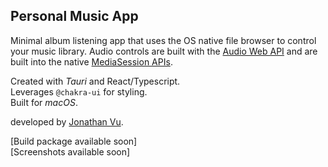 ## Personal Music App

Minimal album listening app that uses the OS native file browser to control your music library. Audio controls are built with the [Audio Web API](https://developer.mozilla.org/en-US/docs/Web/API/Web_Audio_API) and are built into the native [MediaSession APIs](https://developer.mozilla.org/en-US/docs/Web/API/Media_Session_API).

Created with *Tauri* and React/Typescript.  
Leverages `@chakra-ui` for styling.  
Built for *macOS*.

developed by [Jonathan Vu](https://www.jonathan-vu.dev).

[Build package available soon]  
[Screenshots available soon]